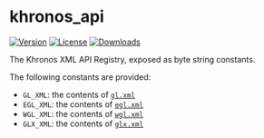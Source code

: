 # khronos_api

[![Version](https://img.shields.io/crates/v/khronos_api.svg)](https://crates.io/crates/khronos_api)
[![License](https://img.shields.io/crates/l/khronos_api.svg)](https://github.com/bjz/gl-rs/blob/master/LICENSE)
[![Downloads](https://img.shields.io/crates/d/khronos_api.svg)](https://crates.io/crates/khronos_api)

The Khronos XML API Registry, exposed as byte string constants.

The following constants are provided:

- `GL_XML`: the contents of [`gl.xml`](https://cvs.khronos.org/svn/repos/ogl/trunk/doc/registry/public/api/gl.xml)
- `EGL_XML`: the contents of [`egl.xml`](https://cvs.khronos.org/svn/repos/ogl/trunk/doc/registry/public/api/egl.xml)
- `WGL_XML`: the contents of [`wgl.xml`](https://cvs.khronos.org/svn/repos/ogl/trunk/doc/registry/public/api/wgl.xml)
- `GLX_XML`: the contents of [`glx.xml`](https://cvs.khronos.org/svn/repos/ogl/trunk/doc/registry/public/api/glx.xml)
